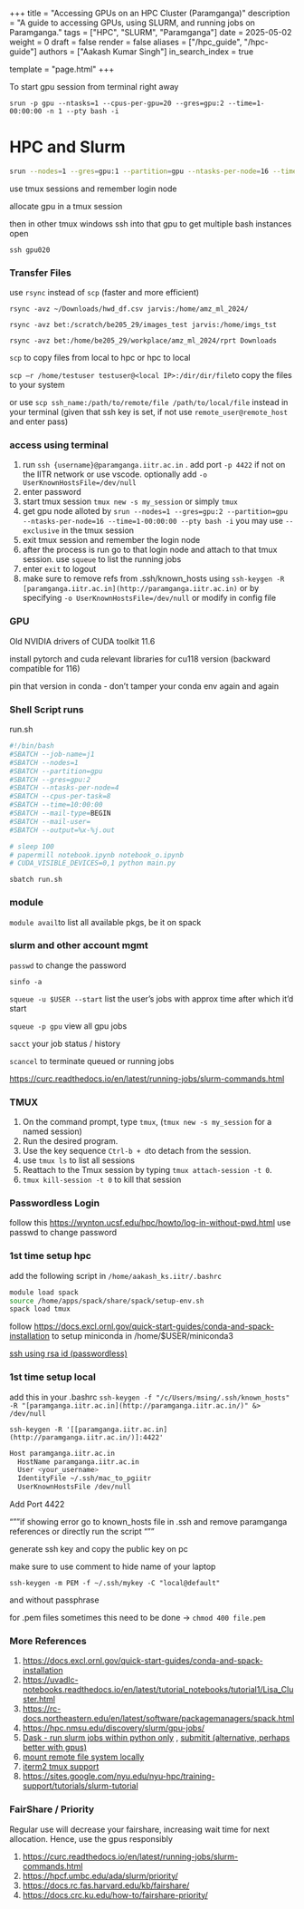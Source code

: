 +++
title = "Accessing GPUs on an HPC Cluster (Paramganga)"
description = "A guide to accessing GPUs, using SLURM, and running jobs on Paramganga."
tags = ["HPC", "SLURM", "Paramganga"]
date = 2025-05-02
weight = 0
draft = false
render = false
aliases = ["/hpc_guide", "/hpc-guide"]
authors = ["Aakash Kumar Singh"]
in_search_index = true

template = "page.html"
+++

To start gpu session from terminal right away

`srun -p gpu --ntasks=1 --cpus-per-gpu=20 --gres=gpu:2 --time=1-00:00:00 -n 1 --pty bash -i`

# HPC and Slurm

```bash
srun --nodes=1 --gres=gpu:1 --partition=gpu --ntasks-per-node=16 --time=1-00:00:00 --pty bash -i
```

use tmux sessions and remember login node

allocate gpu in a tmux session

then in other tmux windows ssh into that gpu to get multiple bash instances open

`ssh gpu020`

### Transfer Files

use `rsync`  instead of `scp` (faster and more efficient)

`rsync -avz ~/Downloads/hwd_df.csv jarvis:/home/amz_ml_2024/`

`rsync -avz bet:/scratch/be205_29/images_test jarvis:/home/imgs_tst`

`rsync -avz bet:/home/be205_29/workplace/amz_ml_2024/rprt Downloads`

`scp` to copy files from local to hpc or hpc to local

`scp –r /home/testuser testuser@<local IP>:/dir/dir/file`to copy the files to your system

or use `scp ssh_name:/path/to/remote/file /path/to/local/file` instead in your terminal (given that ssh key is set, if not use `remote_user@remote_host` and enter pass)

### access using terminal

1. run `ssh {username}@paramganga.iitr.ac.in` . add port `-p 4422` if not on the IITR network or use vscode. optionally add `-o UserKnownHostsFile=/dev/null`
2. enter password
3. start tmux session `tmux new -s my_session` or simply `tmux`
4. get gpu node alloted by `srun --nodes=1 --gres=gpu:2 --partition=gpu --ntasks-per-node=16 --time=1-00:00:00 --pty bash -i`  you may use `--exclusive` in the tmux session
5. exit tmux session and remember the login node
6. after the process is run go to that login node and attach to that tmux session. use `squeue` to list the running jobs
7. enter `exit` to logout
8. make sure to remove refs from .ssh/known_hosts using `ssh-keygen -R [paramganga.iitr.ac.in](http://paramganga.iitr.ac.in)` or by specifying `-o UserKnownHostsFile=/dev/null` or modify in config file

### GPU

Old NVIDIA drivers of CUDA toolkit 11.6

install pytorch and cuda relevant libraries for cu118 version (backward compatible for 116)

pin that version in conda - don’t tamper your conda env again and again

### Shell Script runs

run.sh

```bash
#!/bin/bash
#SBATCH --job-name=j1
#SBATCH --nodes=1
#SBATCH --partition=gpu
#SBATCH --gres=gpu:2
#SBATCH --ntasks-per-node=4
#SBATCH --cpus-per-task=8
#SBATCH --time=10:00:00
#SBATCH --mail-type=BEGIN
#SBATCH --mail-user=
#SBATCH --output=%x-%j.out

# sleep 100
# papermill notebook.ipynb notebook_o.ipynb
# CUDA_VISIBLE_DEVICES=0,1 python main.py
```

`sbatch run.sh`

### module

`module avail`to list all available pkgs, be it on spack

### slurm and other account mgmt

`passwd` to change the password

`sinfo -a`

`squeue -u $USER --start` list the user’s jobs with approx time after which it’d start

`squeue -p gpu` view all gpu jobs

`sacct` your job status / history

`scancel` to terminate queued or running jobs

https://curc.readthedocs.io/en/latest/running-jobs/slurm-commands.html

### TMUX

1. On the command prompt, type `tmux`, (`tmux new -s my_session` for a named session)
2. Run the desired program.
3. Use the key sequence `Ctrl-b + d`to detach from the session.
4. use `tmux ls` to list all sessions
5. Reattach to the Tmux session by typing `tmux attach-session -t 0`.
6. `tmux kill-session -t 0` to kill that session


### Passwordless Login

follow this https://wynton.ucsf.edu/hpc/howto/log-in-without-pwd.html
use passwd to change password

### 1st time setup hpc

add the following script in `/home/aakash_ks.iitr/.bashrc`

```bash
module load spack
source /home/apps/spack/share/spack/setup-env.sh
spack load tmux
```

follow https://docs.excl.ornl.gov/quick-start-guides/conda-and-spack-installation to setup miniconda in /home/$USER/miniconda3

[ssh using rsa id (passwordless)](https://wynton.ucsf.edu/hpc/howto/log-in-without-pwd.html)

### 1st time setup local

add this in your .bashrc `ssh-keygen -f "/c/Users/msing/.ssh/known_hosts" -R "[paramganga.iitr.ac.in](http://paramganga.iitr.ac.in/)" &> /dev/null`

`ssh-keygen -R '[[paramganga.iitr.ac.in](http://paramganga.iitr.ac.in/)]:4422'`

```bash
Host paramganga.iitr.ac.in
  HostName paramganga.iitr.ac.in
  User <your_username>
  IdentityFile ~/.ssh/mac_to_pgiitr
  UserKnownHostsFile /dev/null
```

Add Port 4422 

“””if showing error go to known_hosts file in .ssh and remove paramganga references or directly run the script “””

generate ssh key and copy the public key on pc

make sure to use comment to hide name of your laptop

`ssh-keygen -m PEM -f ~/.ssh/mykey -C "local@default"`

and without passphrase

for .pem files sometimes this need to be done → `chmod 400 file.pem`

### More References

1. https://docs.excl.ornl.gov/quick-start-guides/conda-and-spack-installation
2. https://uvadlc-notebooks.readthedocs.io/en/latest/tutorial_notebooks/tutorial1/Lisa_Cluster.html
3. https://rc-docs.northeastern.edu/en/latest/software/packagemanagers/spack.html
4. https://hpc.nmsu.edu/discovery/slurm/gpu-jobs/
5. [Dask - run slurm jobs within python only](https://docs.dask.org/en/stable/deploying-hpc.html) , [submitit (alternative, perhaps better with gpus)](https://github.com/facebookincubator/submitit)
6. [mount remote file system locally](https://stackoverflow.com/questions/3407287/how-do-you-edit-files-over-ssh)
7. [iterm2 tmux support](https://iterm2.com/documentation-tmux-integration.html)
8. https://sites.google.com/nyu.edu/nyu-hpc/training-support/tutorials/slurm-tutorial

### FairShare / Priority

Regular use will decrease your fairshare, increasing wait time for next allocation. Hence, use the gpus responsibly

1. https://curc.readthedocs.io/en/latest/running-jobs/slurm-commands.html
2. https://hpcf.umbc.edu/ada/slurm/priority/
3. https://docs.rc.fas.harvard.edu/kb/fairshare/
4. https://docs.crc.ku.edu/how-to/fairshare-priority/
